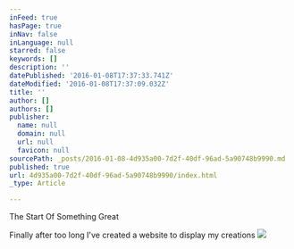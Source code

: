 ```yaml
---
inFeed: true
hasPage: true
inNav: false
inLanguage: null
starred: false
keywords: []
description: ''
datePublished: '2016-01-08T17:37:33.741Z'
dateModified: '2016-01-08T17:37:09.032Z'
title: ''
author: []
authors: []
publisher:
  name: null
  domain: null
  url: null
  favicon: null
sourcePath: _posts/2016-01-08-4d935a00-7d2f-40df-96ad-5a90748b9990.md
published: true
url: 4d935a00-7d2f-40df-96ad-5a90748b9990/index.html
_type: Article

---
```

The Start Of Something Great

Finally after too long I've created a website to display my creations
![](https://the-grid-user-content.s3-us-west-2.amazonaws.com/664dcf76-d1b8-47d4-880a-6d39f86030b8.jpg)